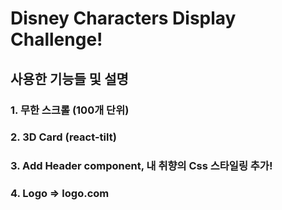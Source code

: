 # Disney Characters Display Challenge!

## 사용한 기능들 및 설명

### 1. 무한 스크롤 (100개 단위)
### 2. 3D Card (react-tilt)
### 3. Add Header component, 내 취향의 Css 스타일링 추가!
### 4. Logo => logo.com
